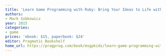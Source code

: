 ```yaml
---
title: 'Learn Game Programming with Ruby: Bring Your Ideas to Life with Gosu'
authors:
- Mark Sobkowicz
year: 2015
categories:
- game
prices: 'ebook: $15, paperbook: $24'
editor: Pragmatic Bookshelf
home_url: https://pragprog.com/book/msgpkids/learn-game-programming-with-ruby
---
```

